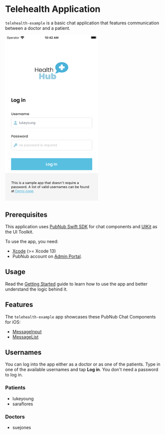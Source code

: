 # Telehealth Application

`telehealth-example` is a basic chat application that features communication between a doctor and a patient.

<img src="../assets/telehealth-ios-app.png" alt="Getting Started app for iOS" style="width:300px"/> 

## Prerequisites

This application uses [PubNub Swift SDK](https://github.com/pubnub/swift) for chat components and [UIKit](https://developer.apple.com/documentation/uikit) as the UI Toolkit.

To use the app, you need:

* [Xcode](https://developer.apple.com/xcode/) (>= Xcode 13)
* PubNub account on [Admin Portal](https://dashboard.pubnub.com/).

## Usage

Read the [Getting Started](https://www.pubnub.com/docs/chat/components/ios) guide to learn how to use the app and better understand the logic behind it.

## Features

The `telehealth-example` app showcases these PubNub Chat Components for iOS:

* [MessageInput](https://www.pubnub.com/docs/chat/components/ios/ui-components#messageinput)
* [MessageList](https://www.pubnub.com/docs/chat/components/ios/ui-components#messagelist)

## Usernames

You can log into the app either as a doctor or as one of the patients. Type in one of the available usernames and tap **Log in**. You don't need a password to log in.

### Patients

* lukeyoung
* saraflores

### Doctors

* suejones
